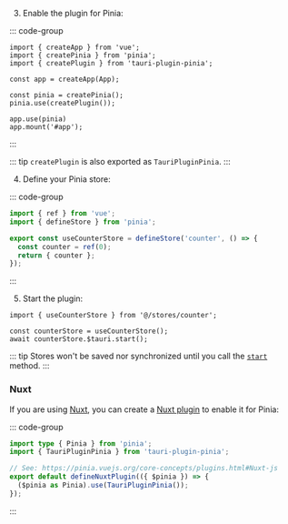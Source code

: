 3. Enable the plugin for Pinia:

::: code-group

```ts{8} [src/index.ts]
import { createApp } from 'vue';
import { createPinia } from 'pinia';
import { createPlugin } from 'tauri-plugin-pinia';

const app = createApp(App);

const pinia = createPinia();
pinia.use(createPlugin());

app.use(pinia)
app.mount('#app');
```

:::

::: tip
`createPlugin` is also exported as `TauriPluginPinia`.
:::

4. Define your Pinia store:

::: code-group

```ts [src/stores/counter.ts]
import { ref } from 'vue';
import { defineStore } from 'pinia';

export const useCounterStore = defineStore('counter', () => {
  const counter = ref(0);
  return { counter };
});
```

:::

5. Start the plugin:

```ts{4}
import { useCounterStore } from '@/stores/counter';

const counterStore = useCounterStore();
await counterStore.$tauri.start();
```

::: tip
Stores won't be saved nor synchronized until you call the [`start`](https://tb.dev.br/tauri-store/reference/tauri-plugin-pinia/interfaces/TauriStoreContract.html#start) method.
:::

### Nuxt

If you are using [Nuxt](https://nuxt.com/), you can create a [Nuxt plugin](https://nuxt.com/docs/guide/directory-structure/plugins) to enable it for Pinia:

::: code-group

```ts [plugins/pinia.ts]
import type { Pinia } from 'pinia';
import { TauriPluginPinia } from 'tauri-plugin-pinia';

// See: https://pinia.vuejs.org/core-concepts/plugins.html#Nuxt-js
export default defineNuxtPlugin(({ $pinia }) => {
  ($pinia as Pinia).use(TauriPluginPinia());
});
```

:::
